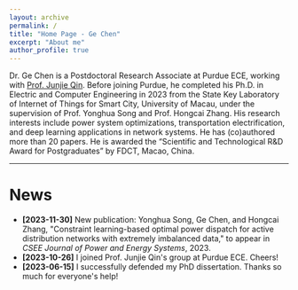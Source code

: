 ```yaml
---
layout: archive
permalink: /
title: "Home Page - Ge Chen"
excerpt: "About me"
author_profile: true
---
```



Dr. Ge Chen is a Postdoctoral Research Associate at Purdue ECE, working with [Prof. Junjie Qin](https://engineering.purdue.edu/people/junjie.qin.1). Before joining Purdue, he completed his Ph.D. in Electric and Computer Engineering in 2023 from the State Key Laboratory of Internet of Things for Smart City, University of Macau, under the supervision of Prof. Yonghua Song and Prof. Hongcai Zhang. His research interests include power system optimizations, transportation electrification, and deep learning applications in network systems. He has (co)authored more than 20 papers. He is awarded the “Scientific and Technological R&D Award for Postgraduates” by FDCT, Macao, China.

------

News
======
- **[2023-11-30]**  New publication: Yonghua Song, Ge Chen, and Hongcai Zhang, "Constraint learning-based optimal power dispatch for active distribution networks with extremely imbalanced data," to appear in *CSEE Journal of Power and Energy Systems*, 2023.
- **[2023-10-26]**  I joined Prof. Junjie Qin's group at Purdue ECE. Cheers! 
- **[2023-06-15]**  I successfully defended my PhD dissertation. Thanks so much for everyone's help!



